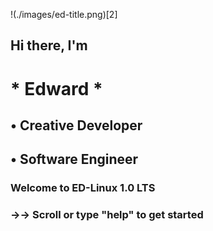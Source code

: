 !(./images/ed-title.png)[2]


##   Hi there, I'm 

#  *  Edward  *

##   • Creative Developer
##   • Software Engineer





### Welcome to ED-Linux 1.0 LTS
### →→ Scroll or type "help" to get started
